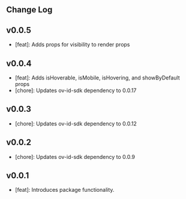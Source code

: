 ## Change Log

## v0.0.5
- [feat]: Adds props for visibility to render props

## v0.0.4
- [feat]: Adds isHoverable, isMobile, isHovering, and showByDefault props
- [chore]: Updates ov-id-sdk dependency to 0.0.17

## v0.0.3
- [chore]: Updates ov-id-sdk dependency to 0.0.12

## v0.0.2
- [chore]: Updates ov-id-sdk dependency to 0.0.9

## v0.0.1
- [feat]: Introduces package functionality.